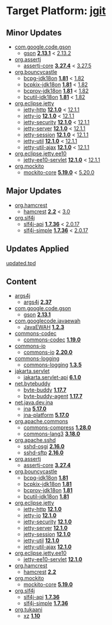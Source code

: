 # Target Platform: [jgit](https://raw.githubusercontent.com/eclipse-jgit/jgit/master/org.eclipse.jgit.packaging/org.eclipse.jgit.target/maven/dependencies.tpd)

## Minor Updates
 - [com.google.code.gson](https://repo.maven.apache.org/maven2/com/google/code/gson/)
    - [gson](https://repo.maven.apache.org/maven2/com/google/code/gson/gson/) **[2.13.1](https://repo.maven.apache.org/maven2/com/google/code/gson/gson/2.13.1)** < [2.13.2](https://repo.maven.apache.org/maven2/com/google/code/gson/gson/2.13.2/)
 - [org.assertj](https://repo.maven.apache.org/maven2/org/assertj/)
    - [assertj-core](https://repo.maven.apache.org/maven2/org/assertj/assertj-core/) **[3.27.4](https://repo.maven.apache.org/maven2/org/assertj/assertj-core/3.27.4)** < [3.27.5](https://repo.maven.apache.org/maven2/org/assertj/assertj-core/3.27.5/)
 - [org.bouncycastle](https://repo.maven.apache.org/maven2/org/bouncycastle/)
    - [bcpg-jdk18on](https://repo.maven.apache.org/maven2/org/bouncycastle/bcpg-jdk18on/) **[1.81](https://repo.maven.apache.org/maven2/org/bouncycastle/bcpg-jdk18on/1.81)** < [1.82](https://repo.maven.apache.org/maven2/org/bouncycastle/bcpg-jdk18on/1.82/)
    - [bcpkix-jdk18on](https://repo.maven.apache.org/maven2/org/bouncycastle/bcpkix-jdk18on/) **[1.81](https://repo.maven.apache.org/maven2/org/bouncycastle/bcpkix-jdk18on/1.81)** < [1.82](https://repo.maven.apache.org/maven2/org/bouncycastle/bcpkix-jdk18on/1.82/)
    - [bcprov-jdk18on](https://repo.maven.apache.org/maven2/org/bouncycastle/bcprov-jdk18on/) **[1.81](https://repo.maven.apache.org/maven2/org/bouncycastle/bcprov-jdk18on/1.81)** < [1.82](https://repo.maven.apache.org/maven2/org/bouncycastle/bcprov-jdk18on/1.82/)
    - [bcutil-jdk18on](https://repo.maven.apache.org/maven2/org/bouncycastle/bcutil-jdk18on/) **[1.81](https://repo.maven.apache.org/maven2/org/bouncycastle/bcutil-jdk18on/1.81)** < [1.82](https://repo.maven.apache.org/maven2/org/bouncycastle/bcutil-jdk18on/1.82/)
 - [org.eclipse.jetty](https://repo.maven.apache.org/maven2/org/eclipse/jetty/)
    - [jetty-http](https://repo.maven.apache.org/maven2/org/eclipse/jetty/jetty-http/) **[12.1.0](https://repo.maven.apache.org/maven2/org/eclipse/jetty/jetty-http/12.1.0)** < [12.1.1](https://repo.maven.apache.org/maven2/org/eclipse/jetty/jetty-http/12.1.1/)
    - [jetty-io](https://repo.maven.apache.org/maven2/org/eclipse/jetty/jetty-io/) **[12.1.0](https://repo.maven.apache.org/maven2/org/eclipse/jetty/jetty-io/12.1.0)** < [12.1.1](https://repo.maven.apache.org/maven2/org/eclipse/jetty/jetty-io/12.1.1/)
    - [jetty-security](https://repo.maven.apache.org/maven2/org/eclipse/jetty/jetty-security/) **[12.1.0](https://repo.maven.apache.org/maven2/org/eclipse/jetty/jetty-security/12.1.0)** < [12.1.1](https://repo.maven.apache.org/maven2/org/eclipse/jetty/jetty-security/12.1.1/)
    - [jetty-server](https://repo.maven.apache.org/maven2/org/eclipse/jetty/jetty-server/) **[12.1.0](https://repo.maven.apache.org/maven2/org/eclipse/jetty/jetty-server/12.1.0)** < [12.1.1](https://repo.maven.apache.org/maven2/org/eclipse/jetty/jetty-server/12.1.1/)
    - [jetty-session](https://repo.maven.apache.org/maven2/org/eclipse/jetty/jetty-session/) **[12.1.0](https://repo.maven.apache.org/maven2/org/eclipse/jetty/jetty-session/12.1.0)** < [12.1.1](https://repo.maven.apache.org/maven2/org/eclipse/jetty/jetty-session/12.1.1/)
    - [jetty-util](https://repo.maven.apache.org/maven2/org/eclipse/jetty/jetty-util/) **[12.1.0](https://repo.maven.apache.org/maven2/org/eclipse/jetty/jetty-util/12.1.0)** < [12.1.1](https://repo.maven.apache.org/maven2/org/eclipse/jetty/jetty-util/12.1.1/)
    - [jetty-util-ajax](https://repo.maven.apache.org/maven2/org/eclipse/jetty/jetty-util-ajax/) **[12.1.0](https://repo.maven.apache.org/maven2/org/eclipse/jetty/jetty-util-ajax/12.1.0)** < [12.1.1](https://repo.maven.apache.org/maven2/org/eclipse/jetty/jetty-util-ajax/12.1.1/)
 - [org.eclipse.jetty.ee10](https://repo.maven.apache.org/maven2/org/eclipse/jetty/ee10/)
    - [jetty-ee10-servlet](https://repo.maven.apache.org/maven2/org/eclipse/jetty/ee10/jetty-ee10-servlet/) **[12.1.0](https://repo.maven.apache.org/maven2/org/eclipse/jetty/ee10/jetty-ee10-servlet/12.1.0)** < [12.1.1](https://repo.maven.apache.org/maven2/org/eclipse/jetty/ee10/jetty-ee10-servlet/12.1.1/)
 - [org.mockito](https://repo.maven.apache.org/maven2/org/mockito/)
    - [mockito-core](https://repo.maven.apache.org/maven2/org/mockito/mockito-core/) **[5.19.0](https://repo.maven.apache.org/maven2/org/mockito/mockito-core/5.19.0)** < [5.20.0](https://repo.maven.apache.org/maven2/org/mockito/mockito-core/5.20.0/)

## Major Updates
 - [org.hamcrest](https://repo.maven.apache.org/maven2/org/hamcrest/)
    - [hamcrest](https://repo.maven.apache.org/maven2/org/hamcrest/hamcrest/) **[2.2](https://repo.maven.apache.org/maven2/org/hamcrest/hamcrest/2.2)** < [3.0](https://repo.maven.apache.org/maven2/org/hamcrest/hamcrest/3.0/)
 - [org.slf4j](https://repo.maven.apache.org/maven2/org/slf4j/)
    - [slf4j-api](https://repo.maven.apache.org/maven2/org/slf4j/slf4j-api/) **[1.7.36](https://repo.maven.apache.org/maven2/org/slf4j/slf4j-api/1.7.36)** < [2.0.17](https://repo.maven.apache.org/maven2/org/slf4j/slf4j-api/2.0.17/)
    - [slf4j-simple](https://repo.maven.apache.org/maven2/org/slf4j/slf4j-simple/) **[1.7.36](https://repo.maven.apache.org/maven2/org/slf4j/slf4j-simple/1.7.36)** < [2.0.17](https://repo.maven.apache.org/maven2/org/slf4j/slf4j-simple/2.0.17/)

## Updates Applied
[updated.tpd](updated.tpd)

## Content
 - [args4j](https://repo.maven.apache.org/maven2/args4j/)
    - [args4j](https://repo.maven.apache.org/maven2/args4j/args4j/) **[2.37](https://repo.maven.apache.org/maven2/args4j/args4j/2.37)**
 - [com.google.code.gson](https://repo.maven.apache.org/maven2/com/google/code/gson/)
    - [gson](https://repo.maven.apache.org/maven2/com/google/code/gson/gson/) **[2.13.1](https://repo.maven.apache.org/maven2/com/google/code/gson/gson/2.13.1)**
 - [com.googlecode.javaewah](https://repo.maven.apache.org/maven2/com/googlecode/javaewah/)
    - [JavaEWAH](https://repo.maven.apache.org/maven2/com/googlecode/javaewah/JavaEWAH/) **[1.2.3](https://repo.maven.apache.org/maven2/com/googlecode/javaewah/JavaEWAH/1.2.3)**
 - [commons-codec](https://repo.maven.apache.org/maven2/commons-codec/)
    - [commons-codec](https://repo.maven.apache.org/maven2/commons-codec/commons-codec/) **[1.19.0](https://repo.maven.apache.org/maven2/commons-codec/commons-codec/1.19.0)**
 - [commons-io](https://repo.maven.apache.org/maven2/commons-io/)
    - [commons-io](https://repo.maven.apache.org/maven2/commons-io/commons-io/) **[2.20.0](https://repo.maven.apache.org/maven2/commons-io/commons-io/2.20.0)**
 - [commons-logging](https://repo.maven.apache.org/maven2/commons-logging/)
    - [commons-logging](https://repo.maven.apache.org/maven2/commons-logging/commons-logging/) **[1.3.5](https://repo.maven.apache.org/maven2/commons-logging/commons-logging/1.3.5)**
 - [jakarta.servlet](https://repo.maven.apache.org/maven2/jakarta/servlet/)
    - [jakarta.servlet-api](https://repo.maven.apache.org/maven2/jakarta/servlet/jakarta.servlet-api/) **[6.1.0](https://repo.maven.apache.org/maven2/jakarta/servlet/jakarta.servlet-api/6.1.0)**
 - [net.bytebuddy](https://repo.maven.apache.org/maven2/net/bytebuddy/)
    - [byte-buddy](https://repo.maven.apache.org/maven2/net/bytebuddy/byte-buddy/) **[1.17.7](https://repo.maven.apache.org/maven2/net/bytebuddy/byte-buddy/1.17.7)**
    - [byte-buddy-agent](https://repo.maven.apache.org/maven2/net/bytebuddy/byte-buddy-agent/) **[1.17.7](https://repo.maven.apache.org/maven2/net/bytebuddy/byte-buddy-agent/1.17.7)**
 - [net.java.dev.jna](https://repo.maven.apache.org/maven2/net/java/dev/jna/)
    - [jna](https://repo.maven.apache.org/maven2/net/java/dev/jna/jna/) **[5.17.0](https://repo.maven.apache.org/maven2/net/java/dev/jna/jna/5.17.0)**
    - [jna-platform](https://repo.maven.apache.org/maven2/net/java/dev/jna/jna-platform/) **[5.17.0](https://repo.maven.apache.org/maven2/net/java/dev/jna/jna-platform/5.17.0)**
 - [org.apache.commons](https://repo.maven.apache.org/maven2/org/apache/commons/)
    - [commons-compress](https://repo.maven.apache.org/maven2/org/apache/commons/commons-compress/) **[1.28.0](https://repo.maven.apache.org/maven2/org/apache/commons/commons-compress/1.28.0)**
    - [commons-lang3](https://repo.maven.apache.org/maven2/org/apache/commons/commons-lang3/) **[3.18.0](https://repo.maven.apache.org/maven2/org/apache/commons/commons-lang3/3.18.0)**
 - [org.apache.sshd](https://repo.maven.apache.org/maven2/org/apache/sshd/)
    - [sshd-osgi](https://repo.maven.apache.org/maven2/org/apache/sshd/sshd-osgi/) **[2.16.0](https://repo.maven.apache.org/maven2/org/apache/sshd/sshd-osgi/2.16.0)**
    - [sshd-sftp](https://repo.maven.apache.org/maven2/org/apache/sshd/sshd-sftp/) **[2.16.0](https://repo.maven.apache.org/maven2/org/apache/sshd/sshd-sftp/2.16.0)**
 - [org.assertj](https://repo.maven.apache.org/maven2/org/assertj/)
    - [assertj-core](https://repo.maven.apache.org/maven2/org/assertj/assertj-core/) **[3.27.4](https://repo.maven.apache.org/maven2/org/assertj/assertj-core/3.27.4)**
 - [org.bouncycastle](https://repo.maven.apache.org/maven2/org/bouncycastle/)
    - [bcpg-jdk18on](https://repo.maven.apache.org/maven2/org/bouncycastle/bcpg-jdk18on/) **[1.81](https://repo.maven.apache.org/maven2/org/bouncycastle/bcpg-jdk18on/1.81)**
    - [bcpkix-jdk18on](https://repo.maven.apache.org/maven2/org/bouncycastle/bcpkix-jdk18on/) **[1.81](https://repo.maven.apache.org/maven2/org/bouncycastle/bcpkix-jdk18on/1.81)**
    - [bcprov-jdk18on](https://repo.maven.apache.org/maven2/org/bouncycastle/bcprov-jdk18on/) **[1.81](https://repo.maven.apache.org/maven2/org/bouncycastle/bcprov-jdk18on/1.81)**
    - [bcutil-jdk18on](https://repo.maven.apache.org/maven2/org/bouncycastle/bcutil-jdk18on/) **[1.81](https://repo.maven.apache.org/maven2/org/bouncycastle/bcutil-jdk18on/1.81)**
 - [org.eclipse.jetty](https://repo.maven.apache.org/maven2/org/eclipse/jetty/)
    - [jetty-http](https://repo.maven.apache.org/maven2/org/eclipse/jetty/jetty-http/) **[12.1.0](https://repo.maven.apache.org/maven2/org/eclipse/jetty/jetty-http/12.1.0)**
    - [jetty-io](https://repo.maven.apache.org/maven2/org/eclipse/jetty/jetty-io/) **[12.1.0](https://repo.maven.apache.org/maven2/org/eclipse/jetty/jetty-io/12.1.0)**
    - [jetty-security](https://repo.maven.apache.org/maven2/org/eclipse/jetty/jetty-security/) **[12.1.0](https://repo.maven.apache.org/maven2/org/eclipse/jetty/jetty-security/12.1.0)**
    - [jetty-server](https://repo.maven.apache.org/maven2/org/eclipse/jetty/jetty-server/) **[12.1.0](https://repo.maven.apache.org/maven2/org/eclipse/jetty/jetty-server/12.1.0)**
    - [jetty-session](https://repo.maven.apache.org/maven2/org/eclipse/jetty/jetty-session/) **[12.1.0](https://repo.maven.apache.org/maven2/org/eclipse/jetty/jetty-session/12.1.0)**
    - [jetty-util](https://repo.maven.apache.org/maven2/org/eclipse/jetty/jetty-util/) **[12.1.0](https://repo.maven.apache.org/maven2/org/eclipse/jetty/jetty-util/12.1.0)**
    - [jetty-util-ajax](https://repo.maven.apache.org/maven2/org/eclipse/jetty/jetty-util-ajax/) **[12.1.0](https://repo.maven.apache.org/maven2/org/eclipse/jetty/jetty-util-ajax/12.1.0)**
 - [org.eclipse.jetty.ee10](https://repo.maven.apache.org/maven2/org/eclipse/jetty/ee10/)
    - [jetty-ee10-servlet](https://repo.maven.apache.org/maven2/org/eclipse/jetty/ee10/jetty-ee10-servlet/) **[12.1.0](https://repo.maven.apache.org/maven2/org/eclipse/jetty/ee10/jetty-ee10-servlet/12.1.0)**
 - [org.hamcrest](https://repo.maven.apache.org/maven2/org/hamcrest/)
    - [hamcrest](https://repo.maven.apache.org/maven2/org/hamcrest/hamcrest/) **[2.2](https://repo.maven.apache.org/maven2/org/hamcrest/hamcrest/2.2)**
 - [org.mockito](https://repo.maven.apache.org/maven2/org/mockito/)
    - [mockito-core](https://repo.maven.apache.org/maven2/org/mockito/mockito-core/) **[5.19.0](https://repo.maven.apache.org/maven2/org/mockito/mockito-core/5.19.0)**
 - [org.slf4j](https://repo.maven.apache.org/maven2/org/slf4j/)
    - [slf4j-api](https://repo.maven.apache.org/maven2/org/slf4j/slf4j-api/) **[1.7.36](https://repo.maven.apache.org/maven2/org/slf4j/slf4j-api/1.7.36)**
    - [slf4j-simple](https://repo.maven.apache.org/maven2/org/slf4j/slf4j-simple/) **[1.7.36](https://repo.maven.apache.org/maven2/org/slf4j/slf4j-simple/1.7.36)**
 - [org.tukaani](https://repo.maven.apache.org/maven2/org/tukaani/)
    - [xz](https://repo.maven.apache.org/maven2/org/tukaani/xz/) **[1.10](https://repo.maven.apache.org/maven2/org/tukaani/xz/1.10)**
